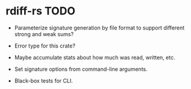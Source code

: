 # rdiff-rs TODO

* Parameterize signature generation by file format to support different strong and weak sums?

* Error type for this crate?

* Maybe accumulate stats about how much was read, written, etc.

* Set signature options from command-line arguments.

* Black-box tests for CLI.
